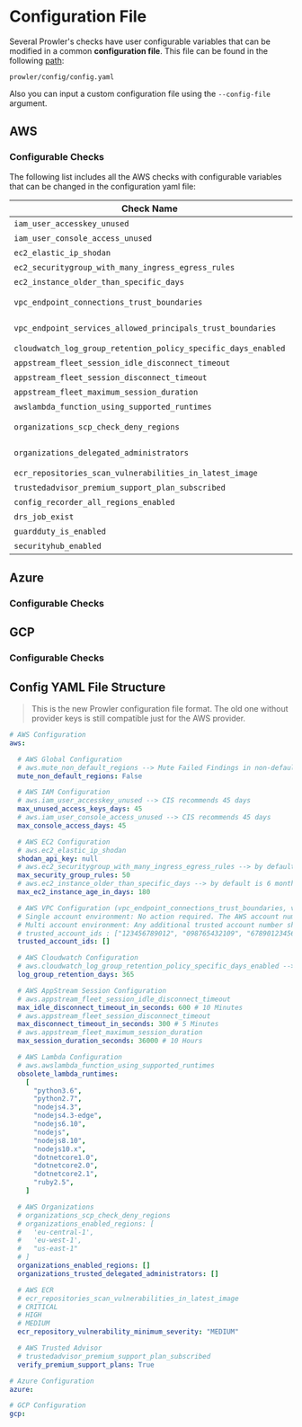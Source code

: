 # Configuration File
Several Prowler's checks have user configurable variables that can be modified in a common **configuration file**. This file can be found in the following [path](https://github.com/prowler-cloud/prowler/blob/master/prowler/config/config.yaml):
```
prowler/config/config.yaml
```

Also you can input a custom configuration file using the `--config-file` argument.

## AWS

### Configurable Checks
The following list includes all the AWS checks with configurable variables that can be changed in the configuration yaml file:

| Check Name                                                    | Value                                            | Type            |
|---------------------------------------------------------------|--------------------------------------------------|-----------------|
| `iam_user_accesskey_unused`                                   | `max_unused_access_keys_days`                    | Integer         |
| `iam_user_console_access_unused`                              | `max_console_access_days`                        | Integer         |
| `ec2_elastic_ip_shodan`                                       | `shodan_api_key`                                 | String          |
| `ec2_securitygroup_with_many_ingress_egress_rules`            | `max_security_group_rules`                       | Integer         |
| `ec2_instance_older_than_specific_days`                       | `max_ec2_instance_age_in_days`                   | Integer         |
| `vpc_endpoint_connections_trust_boundaries`                   | `trusted_account_ids`                            | List of Strings |
| `vpc_endpoint_services_allowed_principals_trust_boundaries`   | `trusted_account_ids`                            | List of Strings |
| `cloudwatch_log_group_retention_policy_specific_days_enabled` | `log_group_retention_days`                       | Integer         |
| `appstream_fleet_session_idle_disconnect_timeout`             | `max_idle_disconnect_timeout_in_seconds`         | Integer         |
| `appstream_fleet_session_disconnect_timeout`                  | `max_disconnect_timeout_in_seconds`              | Integer         |
| `appstream_fleet_maximum_session_duration`                    | `max_session_duration_seconds`                   | Integer         |
| `awslambda_function_using_supported_runtimes`                 | `obsolete_lambda_runtimes`                       | Integer         |
| `organizations_scp_check_deny_regions`                        | `organizations_enabled_regions`                  | List of Strings |
| `organizations_delegated_administrators`                      | `organizations_trusted_delegated_administrators` | List of Strings |
| `ecr_repositories_scan_vulnerabilities_in_latest_image`       | `ecr_repository_vulnerability_minimum_severity`  | String          |
| `trustedadvisor_premium_support_plan_subscribed`              | `verify_premium_support_plans`                   | Boolean         |
| `config_recorder_all_regions_enabled`                         | `mute_non_default_regions`                  | Boolean         |
| `drs_job_exist`                                               | `mute_non_default_regions`                  | Boolean         |
| `guardduty_is_enabled`                                        | `mute_non_default_regions`                  | Boolean         |
| `securityhub_enabled`                                         | `mute_non_default_regions`                  | Boolean         |

## Azure

### Configurable Checks

## GCP

### Configurable Checks

## Config YAML File Structure
> This is the new Prowler configuration file format. The old one without provider keys is still compatible just for the AWS provider.

```yaml title="config.yaml"
# AWS Configuration
aws:

  # AWS Global Configuration
  # aws.mute_non_default_regions --> Mute Failed Findings in non-default regions for GuardDuty, SecurityHub, DRS and Config
  mute_non_default_regions: False

  # AWS IAM Configuration
  # aws.iam_user_accesskey_unused --> CIS recommends 45 days
  max_unused_access_keys_days: 45
  # aws.iam_user_console_access_unused --> CIS recommends 45 days
  max_console_access_days: 45

  # AWS EC2 Configuration
  # aws.ec2_elastic_ip_shodan
  shodan_api_key: null
  # aws.ec2_securitygroup_with_many_ingress_egress_rules --> by default is 50 rules
  max_security_group_rules: 50
  # aws.ec2_instance_older_than_specific_days --> by default is 6 months (180 days)
  max_ec2_instance_age_in_days: 180

  # AWS VPC Configuration (vpc_endpoint_connections_trust_boundaries, vpc_endpoint_services_allowed_principals_trust_boundaries)
  # Single account environment: No action required. The AWS account number will be automatically added by the checks.
  # Multi account environment: Any additional trusted account number should be added as a space separated list, e.g.
  # trusted_account_ids : ["123456789012", "098765432109", "678901234567"]
  trusted_account_ids: []

  # AWS Cloudwatch Configuration
  # aws.cloudwatch_log_group_retention_policy_specific_days_enabled --> by default is 365 days
  log_group_retention_days: 365

  # AWS AppStream Session Configuration
  # aws.appstream_fleet_session_idle_disconnect_timeout
  max_idle_disconnect_timeout_in_seconds: 600 # 10 Minutes
  # aws.appstream_fleet_session_disconnect_timeout
  max_disconnect_timeout_in_seconds: 300 # 5 Minutes
  # aws.appstream_fleet_maximum_session_duration
  max_session_duration_seconds: 36000 # 10 Hours

  # AWS Lambda Configuration
  # aws.awslambda_function_using_supported_runtimes
  obsolete_lambda_runtimes:
    [
      "python3.6",
      "python2.7",
      "nodejs4.3",
      "nodejs4.3-edge",
      "nodejs6.10",
      "nodejs",
      "nodejs8.10",
      "nodejs10.x",
      "dotnetcore1.0",
      "dotnetcore2.0",
      "dotnetcore2.1",
      "ruby2.5",
    ]

  # AWS Organizations
  # organizations_scp_check_deny_regions
  # organizations_enabled_regions: [
  #   'eu-central-1',
  #   'eu-west-1',
  #   "us-east-1"
  # ]
  organizations_enabled_regions: []
  organizations_trusted_delegated_administrators: []

  # AWS ECR
  # ecr_repositories_scan_vulnerabilities_in_latest_image
  # CRITICAL
  # HIGH
  # MEDIUM
  ecr_repository_vulnerability_minimum_severity: "MEDIUM"

  # AWS Trusted Advisor
  # trustedadvisor_premium_support_plan_subscribed
  verify_premium_support_plans: True

# Azure Configuration
azure:

# GCP Configuration
gcp:

```
